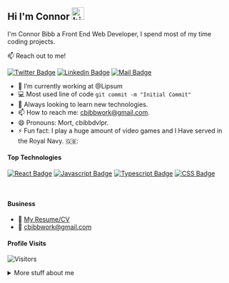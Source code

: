 ## Hi I'm Connor <img src="https://user-images.githubusercontent.com/1303154/88677602-1635ba80-d120-11ea-84d8-d263ba5fc3c0.gif" width="28px" alt="hi">

I'm Connor Bibb a Front End Web Developer, I spend most of my time coding projects.

:mailbox: Reach out to me!

[![Twitter Badge](https://img.shields.io/badge/-@Connor_Bibb-1ca0f1?style=flat&labelColor=1ca0f1&logo=twitter&logoColor=white&link=https://twitter.com/BibbConnor)](https://twitter.com/BibbConnor) [![Linkedin Badge](https://img.shields.io/badge/-Connor_Bibb-0e76a8?style=flat&labelColor=0e76a8&logo=linkedin&logoColor=white)](https://www.linkedin.com/in/connor-bibb/) [![Mail Badge](https://img.shields.io/badge/-Connor_Bibb-c0392b?style=flat&labelColor=c0392b&logo=gmail&logoColor=white)](mailto:cbibbwork@gmail.com)

<!-- TODO: Add last video link -->

- 🔭 I’m currently working at @Lipsum
- :computer: Most used line of code `git commit -m "Initial Commit"`
- 🤔 Always looking to learn new technologies.
- 📫 How to reach me: cbibbwork@gmail.com.
- 😄 Pronouns: Mort, cbibbdvlpr.
- ⚡ Fun fact: I play a huge amount of video games and I Have served in the Royal Navy. 🇬🇧:

#### Top Technologies

<!-- TODO: Make technologies links takes you to repositories -->

[![React Badge](https://img.shields.io/badge/-React-61DBFB?style=for-the-badge&labelColor=black&logo=react&logoColor=61DBFB)](#) [![Javascript Badge](https://img.shields.io/badge/-Javascript-F0DB4F?style=for-the-badge&labelColor=black&logo=javascript&logoColor=F0DB4F)](#) [![Typescript Badge](https://img.shields.io/badge/-HTML5-E44D26?style=for-the-badge&labelColor=black&logo=html5&logoColor=E44D26)](#) [![CSS Badge](https://img.shields.io/badge/-css-264de4?style=for-the-badge&labelColor=black&logo=CSS3&logoColor=264de4)](#)

<br />

#### Business

- :paperclip: [My Resume/CV](https://github.com/ipenywis/ipenywis/blob/master/resumes/resume%20v1.0.pdf)
- :email: cbibbwork@gmail.com

#### Profile Visits

![Visitors](https://visitor-badge.glitch.me/badge?page_id=cbibbdvlpr.cbibbdvlpr)

<details>
<summary>
  More stuff about me
</summary>

<br >

#### Coding Stats

<!--START_SECTION:waka-->

```text
No activity tracked
```

<!--END_SECTION:waka-->

<br></br>

#### Github Stats

![Ipenywis's github stats](https://github-readme-stats.vercel.app/api?username=cbibbdvlpr&count_private=true&theme=tokyonight&hide=contribs,prs)
